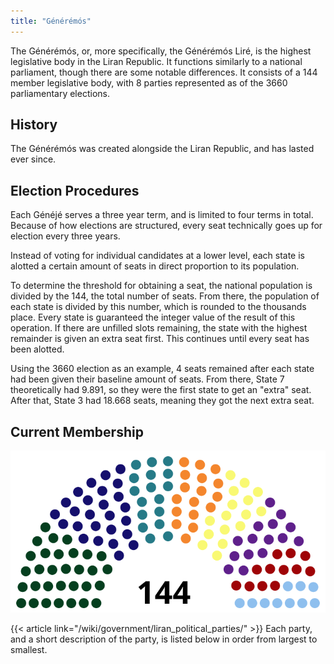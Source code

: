 ```yaml
---
title: "Générémós"
---
```


The Générémós, or, more specifically, the Générémós Liré, is the highest legislative body in the Liran Republic. 
It functions similarly to a national parliament, though there are some notable differences. 
It consists of a 144 member legislative body, with 8 parties represented as of the 3660 parliamentary elections.

<!---
History
Powers/Functions
Elections
Membership
Organization (within the Chamber)
--->

## History

The Générémós was created alongside the Liran Republic, and has lasted ever since. 

## Election Procedures

Each Généjé serves a three year term, and is limited to four terms in total. 
Because of how elections are structured, every seat technically goes up for election every three years.
                
Instead of voting for individual candidates at a lower level, each state is 
alotted a certain amount of seats in direct proportion to its population.
                
To determine the threshold for obtaining a seat, the national population is 
divided by the 144, the total number of seats. From there, the population of 
each state is divided by this number, which is rounded to the thousands place. 
Every state is guaranteed the integer value of the result of this operation. 
If there are unfilled slots remaining, the state with the highest remainder is 
given an extra seat first. This continues until every seat has been alotted.
                
Using the 3660 election as an example, 4 seats remained after each state had 
been given their baseline amount of seats. From there, State 7 theoretically had
9.891, so they were the first state to get an "extra" seat. After that, State 3 
had 18.668 seats, meaning they got the next extra seat. 

## Current Membership
![3660 Election Results](/images/3660_liran_national_parliament_makeup.svg)

{{< article link="/wiki/government/liran_political_parties/" >}}
Each party, and a short description of the party, is listed below in order from largest to smallest.


